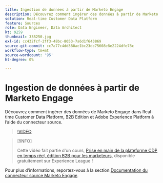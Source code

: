 ```yaml
---
title: Ingestion de données à partir de Marketo Engage
description: Découvrez comment ingérer des données à partir de Marketo Engage à l’aide du connecteur source.
solution: Real-time Customer Data Platform
feature: Sources
role: Data Engineer, Data Architect
kt: 9259
thumbnail: 338250.jpg
exl-id: cc432fcf-2ff3-48bc-8053-7a6d1f643869
source-git-commit: cc7a77c4dd380ae1bc23dc75608e8e2224dfe78c
workflow-type: tm+mt
source-wordcount: '95'
ht-degree: 0%

---
```


# Ingestion de données à partir de Marketo Engage

Découvrez comment ingérer des données de Marketo Engage dans Real-time Customer Data Platform, B2B Edition et Adobe Experience Platform à l’aide du connecteur source.

>[!VIDEO](https://video.tv.adobe.com/v/338250?quality=12&learn=on)

>[!INFO]
>
> Cette vidéo fait partie d&#39;un cours, [Prise en main de la plateforme CDP en temps réel, édition B2B pour les marketeurs](https://experienceleague.adobe.com/?recommended=ExperiencePlatform-U-1-2021.rtcdp.b2b), disponible gratuitement sur Experience League !

Pour plus d’informations, reportez-vous à la section [Documentation du connecteur source Marketo Engage](https://experienceleague.adobe.com/docs/experience-platform/sources/connectors/adobe-applications/marketo/marketo.html).
